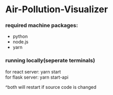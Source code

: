 # Air-Pollution-Visualizer

### required machine packages:
- python 
- node.js
- yarn

### running locally(seperate terminals)
for react server: yarn start <br>
for flask server: yarn start-api

^both will restart if source code is changed

